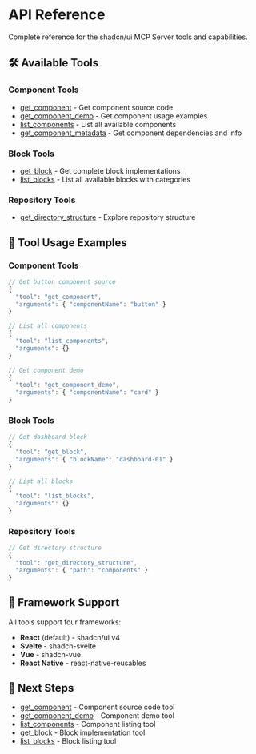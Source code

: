 # API Reference

Complete reference for the shadcn/ui MCP Server tools and capabilities.

## 🛠️ Available Tools

### Component Tools

- [get_component](get-component.md) - Get component source code
- [get_component_demo](get-component-demo.md) - Get component usage examples
- [list_components](list-components.md) - List all available components
- [get_component_metadata](get-component-metadata.md) - Get component dependencies and info

### Block Tools

- [get_block](get-block.md) - Get complete block implementations
- [list_blocks](list-blocks.md) - List all available blocks with categories

### Repository Tools

- [get_directory_structure](get-directory-structure.md) - Explore repository structure

## 🔧 Tool Usage Examples

### Component Tools

```typescript
// Get button component source
{
  "tool": "get_component",
  "arguments": { "componentName": "button" }
}

// List all components
{
  "tool": "list_components",
  "arguments": {}
}

// Get component demo
{
  "tool": "get_component_demo",
  "arguments": { "componentName": "card" }
}
```

### Block Tools

```typescript
// Get dashboard block
{
  "tool": "get_block",
  "arguments": { "blockName": "dashboard-01" }
}

// List all blocks
{
  "tool": "list_blocks",
  "arguments": {}
}
```

### Repository Tools

```typescript
// Get directory structure
{
  "tool": "get_directory_structure",
  "arguments": { "path": "components" }
}
```

## 🎨 Framework Support

All tools support four frameworks:
- **React** (default) - shadcn/ui v4
- **Svelte** - shadcn-svelte
- **Vue** - shadcn-vue
- **React Native** - react-native-reusables

## 🔗 Next Steps

- [get_component](get-component.md) - Component source code tool
- [get_component_demo](get-component-demo.md) - Component demo tool
- [list_components](list-components.md) - Component listing tool
- [get_block](get-block.md) - Block implementation tool
- [list_blocks](list-blocks.md) - Block listing tool 
